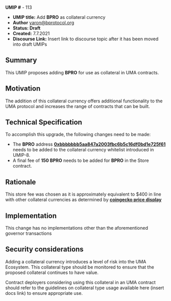 **UMIP #**  - 113

-   **UMIP title:** Add **BPRO** as collateral currency 
-   **Author**  yaron@bprotocol.org
-   **Status: Draft**
-   **Created:**  7.7.2021
-   **Discourse Link:**  Insert link to discourse topic after it has been moved into draft UMIPs

## Summary

This UMIP proposes adding **BPRO** for use as collateral in UMA contracts.

## Motivation

The addition of this collateral currency offers additional functionality to the UMA protocol and increases the range of contracts that can be built.

## Technical Specification

To accomplish this upgrade, the following changes need to be made:

-   The **BPRO** address **[0xbbbbbbb5aa847a2003fbc6b5c16df0bd1e725f61](https://etherscan.io/token/0xbbbbbbb5aa847a2003fbc6b5c16df0bd1e725f61)** needs to be added to the collateral currency whitelist introduced in UMIP-8.
-   A final fee of **150 BPRO** needs to be added for **BPRO** in the Store contract.
    

## Rationale

This store fee was chosen as it is approximately equivalent to $400 in line with other collateral currencies as determined by **[coingecko price display](https://www.coingecko.com/en/coins/b-protocol)**

## Implementation


This change has no implementations other than the aforementioned governor transactions

## Security considerations

Adding a collateral currency introduces a level of risk into the UMA Ecosystem.  This collateral type should be monitored to ensure that the proposed collateral continues to have value.

Contract deployers considering using this collateral in an UMA contract should refer to the guidelines on collateral type usage available here (insert docs link) to ensure appropriate use.

